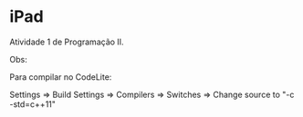 # iPad

Atividade 1 de Programação II.

Obs:

Para compilar no CodeLite:

Settings => Build Settings => Compilers => Switches => Change source to "-c -std=c++11"
